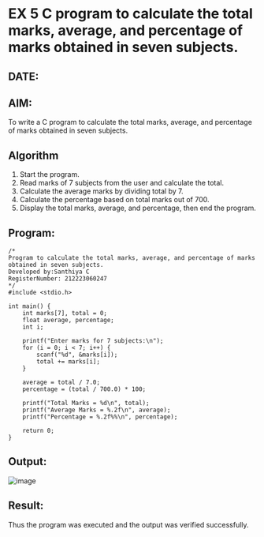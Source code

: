 # EX 5 C program to calculate the total marks, average, and percentage of marks obtained in seven subjects.
## DATE:
## AIM:
To write a C program to calculate the total marks, average, and percentage of marks obtained in seven subjects.

## Algorithm
1. Start the program.
2. Read marks of 7 subjects from the user and calculate the total.
3. Calculate the average marks by dividing total by 7.
4. Calculate the percentage based on total marks out of 700.
5. Display the total marks, average, and percentage, then end the program.

## Program:
```
/*
Program to calculate the total marks, average, and percentage of marks obtained in seven subjects.
Developed by:Santhiya C 
RegisterNumber: 212223060247 
*/
#include <stdio.h>

int main() {
    int marks[7], total = 0;
    float average, percentage;
    int i;

    printf("Enter marks for 7 subjects:\n");
    for (i = 0; i < 7; i++) {
        scanf("%d", &marks[i]);
        total += marks[i];
    }

    average = total / 7.0;
    percentage = (total / 700.0) * 100;

    printf("Total Marks = %d\n", total);
    printf("Average Marks = %.2f\n", average);
    printf("Percentage = %.2f%%\n", percentage);

    return 0;
}

```

## Output:
![image](https://github.com/user-attachments/assets/e58f72a1-217c-48f5-9af8-9e83f8814465)



## Result:
Thus the program was executed and the output was verified successfully.
